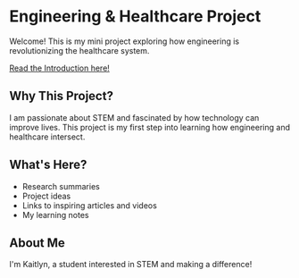 # Engineering & Healthcare Project

Welcome! This is my mini project exploring how engineering is revolutionizing the healthcare system.

[Read the Introduction here!](introduction.md)

## Why This Project?
I am passionate about STEM and fascinated by how technology can improve lives. This project is my first step into learning how engineering and healthcare intersect.

## What's Here?
- Research summaries
- Project ideas
- Links to inspiring articles and videos
- My learning notes

## About Me
I'm Kaitlyn, a student interested in STEM and making a difference!
